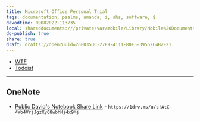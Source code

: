 ```yaml
---
title: Microsoft Office Personal Trial
tags: documentation, psalms, amanda, i, shs, software, $
davodtime: 09082022-113735
local: shareddocuments:///private/var/mobile/Library/Mobile%20Documents/iCloud~md~obsidian/Documents/OBSHIDDIAN/drafts/26F035DC-27E9-4111-8DE5-39552C4B2E21.md
dg-publish: true
share: true
draft: drafts://open?uuid=26F035DC-27E9-4111-8DE5-39552C4B2E21
---
```


- [WTF](https://davidblue.wtf/drafts/26F035DC-27E9-4111-8DE5-39552C4B2E21.html)
- [Todoist](https://todoist.com/showTask?id=5993074746)

---

## OneNote

- [Public David's Notebook Share Link](https://1drv.ms/u/s!AtC-4Wo4VrjJgzXy68wbhMj4x9Mj) - `https://1drv.ms/u/s!AtC-4Wo4VrjJgzXy68wbhMj4x9Mj`